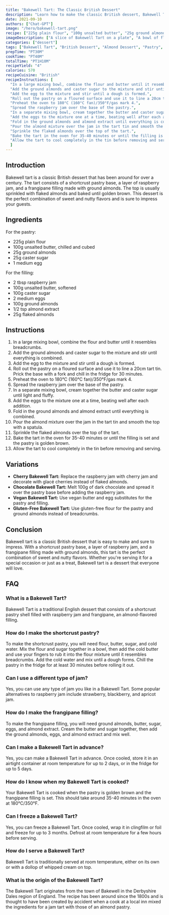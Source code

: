 ```yaml
---
title: "Bakewell Tart: The Classic British Dessert"
description: "Learn how to make the classic British dessert, Bakewell Tart, with this easy recipe. The perfect combination of sweet and nutty flavors, this tart is sure to impress your guests!"
date: 2021-09-10
authors: ["Chat-GPT"]
image: "/hero/bakewell-tart.png"
recipe: ["225g plain flour", "100g unsalted butter", "25g ground almonds", "25g caster sugar", "1 medium egg", "2 tbsp raspberry jam", "100g unsalted butter", "100g caster sugar", "2 medium eggs", "100g ground almonds", "1/2 tsp almond extract", "25g flaked almonds"]
imageDescription: ["A slice of Bakewell Tart on a plate", "A bowl of flour", "A bowl of ground almonds", "A bowl of caster sugar"]
categories: ["dessert"]
tags: ["Bakewell Tart", "British Dessert", "Almond Dessert", "Pastry", "Tart"]
prepTime: "PT30M"
cookTime: "PT40M"
totalTime: "PT1H10M"
recipeYield: "4"
calories: 570
recipeCuisine: "British"
recipeInstructions: [
  "In a large mixing bowl, combine the flour and butter until it resembles breadcrumbs.",
  "Add the ground almonds and caster sugar to the mixture and stir until everything is combined.",
  "Add the egg to the mixture and stir until a dough is formed.",
  "Roll out the pastry on a floured surface and use it to line a 20cm tart tin. Prick the base with a fork and chill in the fridge for 30 minutes.",
  "Preheat the oven to 180°C (160°C fan)/350°F/gas mark 4.",
  "Spread the raspberry jam over the base of the pastry.",
  "In a separate mixing bowl, cream together the butter and caster sugar until light and fluffy.",
  "Add the eggs to the mixture one at a time, beating well after each addition.",
  "Fold in the ground almonds and almond extract until everything is combined.",
  "Pour the almond mixture over the jam in the tart tin and smooth the top with a spatula.",
  "Sprinkle the flaked almonds over the top of the tart.",
  "Bake the tart in the oven for 35-40 minutes or until the filling is set and the pastry is golden brown.",
  "Allow the tart to cool completely in the tin before removing and serving."
  ]
---
```


## Introduction

Bakewell tart is a classic British dessert that has been around for over a century. The tart consists of a shortcrust pastry base, a layer of raspberry jam, and a frangipane filling made with ground almonds. The top is usually sprinkled with flaked almonds and baked until golden brown. This dessert is the perfect combination of sweet and nutty flavors and is sure to impress your guests.

## Ingredients

For the pastry:
- 225g plain flour
- 100g unsalted butter, chilled and cubed
- 25g ground almonds
- 25g caster sugar
- 1 medium egg

For the filling:
- 2 tbsp raspberry jam
- 100g unsalted butter, softened
- 100g caster sugar
- 2 medium eggs
- 100g ground almonds
- 1/2 tsp almond extract
- 25g flaked almonds

## Instructions

1. In a large mixing bowl, combine the flour and butter until it resembles breadcrumbs.
2. Add the ground almonds and caster sugar to the mixture and stir until everything is combined.
3. Add the egg to the mixture and stir until a dough is formed.
4. Roll out the pastry on a floured surface and use it to line a 20cm tart tin. Prick the base with a fork and chill in the fridge for 30 minutes.
5. Preheat the oven to 180°C (160°C fan)/350°F/gas mark 4.
6. Spread the raspberry jam over the base of the pastry.
7. In a separate mixing bowl, cream together the butter and caster sugar until light and fluffy.
8. Add the eggs to the mixture one at a time, beating well after each addition.
9. Fold in the ground almonds and almond extract until everything is combined.
10. Pour the almond mixture over the jam in the tart tin and smooth the top with a spatula.
11. Sprinkle the flaked almonds over the top of the tart.
12. Bake the tart in the oven for 35-40 minutes or until the filling is set and the pastry is golden brown.
13. Allow the tart to cool completely in the tin before removing and serving.

## Variations

- **Cherry Bakewell Tart:** Replace the raspberry jam with cherry jam and decorate with glacé cherries instead of flaked almonds.
- **Chocolate Bakewell Tart:** Melt 100g of dark chocolate and spread it over the pastry base before adding the raspberry jam.
- **Vegan Bakewell Tart:** Use vegan butter and egg substitutes for the pastry and filling.
- **Gluten-Free Bakewell Tart:** Use gluten-free flour for the pastry and ground almonds instead of breadcrumbs.

## Conclusion

Bakewell tart is a classic British dessert that is easy to make and sure to impress. With a shortcrust pastry base, a layer of raspberry jam, and a frangipane filling made with ground almonds, this tart is the perfect combination of sweet and nutty flavors. Whether you're serving it for a special occasion or just as a treat, Bakewell tart is a dessert that everyone will love.

## FAQ

### What is a Bakewell Tart?

Bakewell Tart is a traditional English dessert that consists of a shortcrust pastry shell filled with raspberry jam and frangipane, an almond-flavored filling.

### How do I make the shortcrust pastry?

To make the shortcrust pastry, you will need flour, butter, sugar, and cold water. Mix the flour and sugar together in a bowl, then add the cold butter and use your fingers to rub it into the flour mixture until it resembles breadcrumbs. Add the cold water and mix until a dough forms. Chill the pastry in the fridge for at least 30 minutes before rolling it out.

### Can I use a different type of jam?

Yes, you can use any type of jam you like in a Bakewell Tart. Some popular alternatives to raspberry jam include strawberry, blackberry, and apricot jam.

### How do I make the frangipane filling?

To make the frangipane filling, you will need ground almonds, butter, sugar, eggs, and almond extract. Cream the butter and sugar together, then add the ground almonds, eggs, and almond extract and mix well.

### Can I make a Bakewell Tart in advance?

Yes, you can make a Bakewell Tart in advance. Once cooled, store it in an airtight container at room temperature for up to 2 days, or in the fridge for up to 5 days.

### How do I know when my Bakewell Tart is cooked?

Your Bakewell Tart is cooked when the pastry is golden brown and the frangipane filling is set. This should take around 35-40 minutes in the oven at 180°C/350°F.

### Can I freeze a Bakewell Tart?

Yes, you can freeze a Bakewell Tart. Once cooled, wrap it in clingfilm or foil and freeze for up to 3 months. Defrost at room temperature for a few hours before serving.

### How do I serve a Bakewell Tart?

Bakewell Tart is traditionally served at room temperature, either on its own or with a dollop of whipped cream on top.

### What is the origin of the Bakewell Tart?

The Bakewell Tart originates from the town of Bakewell in the Derbyshire Dales region of England. The recipe has been around since the 1800s and is thought to have been created by accident when a cook at a local inn mixed the ingredients for a jam tart with those of an almond pastry.